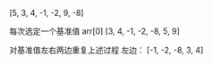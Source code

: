 [5, 3, 4, -1, -2, 9, -8]

每次选定一个基准值 arr[0]
[3, 4, -1, -2, -8, 5, 9]

对基准值左右两边重复上述过程
左边：
[-1, -2, -8, 3, 4]